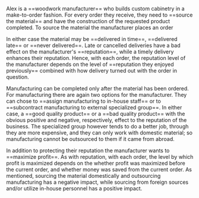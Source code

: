 Alex is a ==woodwork manufacturer== who builds custom cabinetry in a make-to-order fashion. For every order they receive, they need to ==source the material== and have the construction of the requested product completed. To source the material the manufacturer places an order 

In either case the material may be ==delivered in time==, ==delivered late== or ==never delivered==. Late or cancelled deliveries have a bad effect on the manufacturer's ==reputation==, while a timely delivery enhances their reputation. Hence, with each order, the reputation level of the manufacturer depends on the level of ==reputation they enjoyed previously== combined with how delivery turned out with the order in question.

Manufacturing can be completed only after the material has been ordered. For manufacturing there are again two options for the manufacturer. They can chose to ==assign manufacturing to in-house staff== or to ==subcontract manufacturing to external specialized group==. In either case, a ==good quality product== or a ==bad quality product== with the obvious positive and negative, respectively, effect to the reputation of the business. The specialized group however tends to do a better job, through they are more expensive, and they can only work with domestic material; so manufacturing cannot be outsourced to them if it came from abroad.

In addition to protecting their reputation the manufacturer wants to ==maximize profit==. As with reputation, with each order, the level by which profit is maximized depends on the whether profit was maximized before the current order, and whether money was saved from the current order. As mentioned, sourcing the material domestically and outsourcing manufacturing has a negative impact, while sourcing from foreign sources and/or utilize in-house personnel has a positive impact.